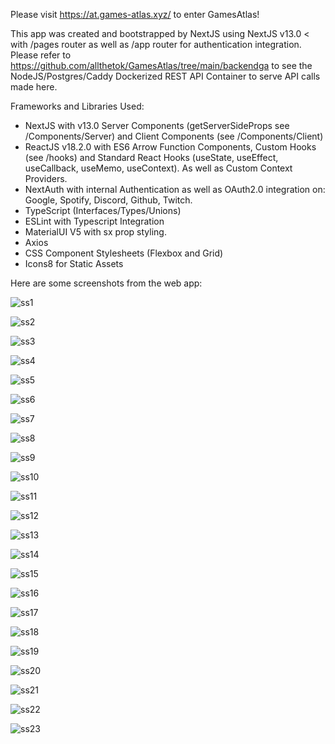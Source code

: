 Please visit https://at.games-atlas.xyz/ to enter GamesAtlas!

This app was created and bootstrapped by NextJS using NextJS v13.0 < with /pages router as well as /app router for authentication integration. Please refer to https://github.com/allthetok/GamesAtlas/tree/main/backendga to see the NodeJS/Postgres/Caddy Dockerized REST API Container to serve API calls made here.

Frameworks and Libraries Used:
- NextJS with v13.0 Server Components (getServerSideProps see /Components/Server) and Client Components (see /Components/Client)
- ReactJS v18.2.0 with ES6 Arrow Function Components, Custom Hooks (see /hooks) and Standard React Hooks (useState, useEffect, useCallback, useMemo, useContext). As well as Custom Context Providers.
- NextAuth with internal Authentication as well as OAuth2.0 integration on: Google, Spotify, Discord, Github, Twitch. 
- TypeScript (Interfaces/Types/Unions)
- ESLint with Typescript Integration
- MaterialUI V5 with sx prop styling.
- Axios
- CSS Component Stylesheets (Flexbox and Grid)
- Icons8 for Static Assets


Here are some screenshots from the web app:

![ss1](images/GA1.JPG)

![ss2](images/GA2.JPG)

![ss3](images/GA3.JPG)

![ss4](images/GA4.JPG)

![ss5](images/GA5.JPG)

![ss6](images/GA6.JPG)

![ss7](images/GA7.JPG)

![ss8](images/GA8.JPG)

![ss9](images/GA9.JPG)

![ss10](images/GA10.JPG)

![ss11](images/GA11.JPG)

![ss12](images/GA12.JPG)

![ss13](images/GA13.JPG)

![ss14](images/GA14.JPG)

![ss15](images/GA15.JPG)

![ss16](images/GA16.JPG)

![ss17](images/GA17.JPG)

![ss18](images/GA18.JPG)

![ss19](images/GA19.JPG)

![ss20](images/GA20.JPG)

![ss21](images/GA21.JPG)

![ss22](images/GA22.JPG)

![ss23](images/GA23.JPG)